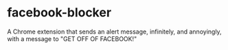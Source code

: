 # facebook-blocker
A Chrome extension that sends an alert message, infinitely, and annoyingly, with a message to "GET OFF OF FACEBOOK!"
